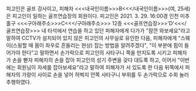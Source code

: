 피고인은 골프 강사이고, 피해자 <<<내국인이름>>>B<<</내국인이름>>>(여, 25세)은 피고인이 일하는 골프연습장의 회원이다.
피고인은 2021. 3. 29. 16:00경 인천 미추홀구 <<<구아래주소>>>C<<</구아래주소>>> 12층 <<<골프연습장>>>'D'<<</골프연습장>>> 내 타석에서 연습을 하고 있던 피해자에게 다가가 "잠깐 와보세요"라고 말하여 CCTV가 설치되어 있지 않은 피고인의 사무실로 유인한 다음, 피해자에게 "스웨이(스윙할 때 몸이 좌우로 흔들리는 현상) 잡는 방법을 알려주겠다", "이 부분에 힘이 들어가야 한다"고 말하면서 손가락으로 피고인의 사타구니 쪽을 만지도록 시키고 피해자가 손을 뻗자 피해자의 손을 잡아 피고인의 성기 주변을 갖다 대도록 하고, 이어서 "이번에는 회원님이 자세를 잡아보세요"라고 말하여 피해자가 서 있도록 한 다음 뒤쪽에서 피해자의 가랑이 사이로 손을 넣어 허벅지 안쪽 사타구니 부위를 두 손가락으로 수회 눌러 추행하였다.